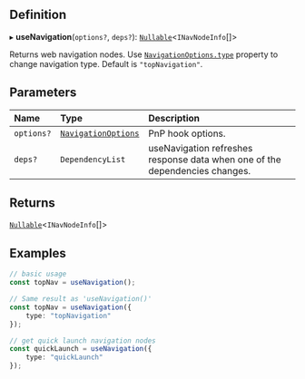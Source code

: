 
## Definition

▸ **useNavigation**(`options?`, `deps?`): [`Nullable`](../Types/NullableT.md)<`INavNodeInfo`[]\>

Returns web navigation nodes. Use [`NavigationOptions.type`](../Interfaces/NavigationOptions.md#type) property to change navigation type. Default is `"topNavigation"`.

## Parameters

| Name | Type | Description |
| :------ | :------ | :------ |
| `options?` | [`NavigationOptions`](../Interfaces/NavigationOptions.md) | PnP hook options. |
| `deps?` | `DependencyList` | useNavigation refreshes response data when one of the dependencies changes. |

## Returns

[`Nullable`](../Types/NullableT.md)<`INavNodeInfo`[]\>

## Examples

```typescript
// basic usage
const topNav = useNavigation();

// Same result as 'useNavigation()'
const topNav = useNavigation({
	type: "topNavigation"
});

// get quick launch navigation nodes
const quickLaunch = useNavigation({
	type: "quickLaunch"
});
```